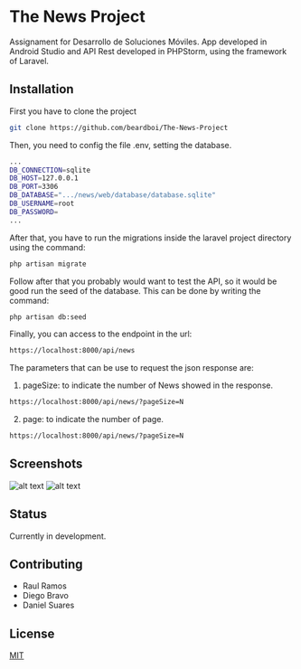 # The News Project
Assignament for Desarrollo de Soluciones Móviles. App developed in Android Studio and API Rest developed in PHPStorm, using the framework of Laravel.

## Installation

First you have to clone the project

```bash
git clone https://github.com/beardboi/The-News-Project
```
Then, you need to config the file .env, setting the database.

```bash
...
DB_CONNECTION=sqlite
DB_HOST=127.0.0.1
DB_PORT=3306
DB_DATABASE=".../news/web/database/database.sqlite"
DB_USERNAME=root
DB_PASSWORD=
...
```
After that, you have to run the migrations inside the laravel project directory using the command:
```bash
php artisan migrate
```
Follow after that you probably would want to test the API, so it would be good run the seed of the database. This can be done by writing the command:

```bash
php artisan db:seed
```
Finally, you can access to the endpoint in the url:

```bash
https://localhost:8000/api/news
```

The parameters that can be use to request the json response are:

1) pageSize: to indicate the number of News showed in the response.
```bash
https://localhost:8000/api/news/?pageSize=N
```
2) page: to indicate the number of page.
```bash
https://localhost:8000/api/news/?pageSize=N
```


## Screenshots

![alt text](https://i.ibb.co/v33ytWD/The-news-app.png)
![alt text](https://i.ibb.co/3sPF66v/app.png)

## Status

Currently in development.

## Contributing
- Raul Ramos
- Diego Bravo
- Daniel Suares

## License
[MIT](https://choosealicense.com/licenses/mit/)

